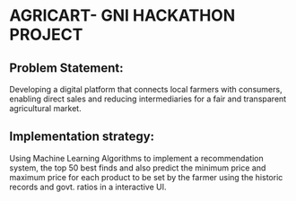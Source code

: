 # AGRICART- GNI HACKATHON PROJECT
## Problem Statement: 
Developing a digital platform that connects local farmers with consumers, enabling direct sales and reducing intermediaries for a fair and transparent agricultural  market.
## Implementation strategy:
Using Machine Learning Algorithms to implement a recommendation system, the top 50 best finds and also predict the minimum price and maximum price for each product to be set by the farmer using the historic records and govt. ratios in a interactive UI.
